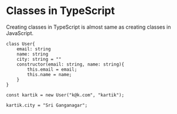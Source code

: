 # Classes in TypeScript

Creating classes in TypeScript is almost same as creating classes in JavaScript.

    class User{
        email: string
        name: string
        city: string = ""
        constructor(email: string, name: string){
            this.email = email;
            this.name = name;
        }
    }

    const kartik = new User("k@k.com", "kartik");

    kartik.city = "Sri Ganganagar";

